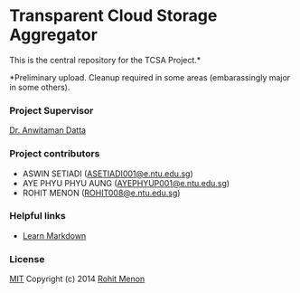 # Transparent Cloud Storage Aggregator #

This is the central repository for the TCSA Project.*

*Preliminary upload. Cleanup required in some areas (embarassingly major in some others). 

### Project Supervisor ###
[Dr. Anwitaman Datta](http://www.ntu.edu.sg/home/anwitaman/)

### Project contributors ###

* ASWIN SETIADI (ASETIADI001@e.ntu.edu.sg)
* AYE PHYU PHYU AUNG (AYEPHYUP001@e.ntu.edu.sg)
* ROHIT MENON (ROHIT008@e.ntu.edu.sg)

### Helpful links ###

* [Learn Markdown](https://help.github.com/articles/markdown-basics/)

### License ###
[MIT](https://github.com/rohitsm/TCSA/blob/master/LICENSE)
Copyright (c) 2014 [Rohit Menon](www.rohitsm.com)
